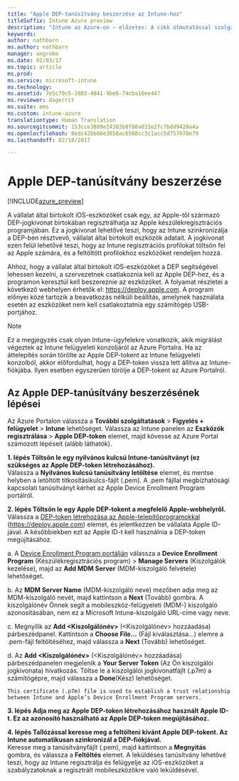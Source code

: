 ```yaml
---
title: "Apple DEP-tanúsítvány beszerzése az Intune-hoz"
titleSuffix: Intune Azure preview
description: "Intune az Azure-on – előzetes: A cikk útmutatással szolgál az Apple-eszközöknek az Intune-ban történő kezeléséhez szükséges leküldéses MDM-tanúsítvány konfigurálásához és feltöltéséhez. "
keywords: 
author: nathbarn
ms.author: nathbarn
manager: angrobe
ms.date: 02/03/17
ms.topic: article
ms.prod: 
ms.service: microsoft-intune
ms.technology: 
ms.assetid: 7e5c79c5-2883-4841-9be6-74cba16ee447
ms.reviewer: dagerrit
ms.suite: ems
ms.custom: intune-azure
translationtype: Human Translation
ms.sourcegitcommit: 153cce3809e24303b8f88a833e2fc7bdd9428a4a
ms.openlocfilehash: 8edc42bb86e3856ac6568cc3c1acc5d757978e79
ms.lasthandoff: 02/18/2017

---
```


# <a name="get-an-apple-dep-certificate"></a>Apple DEP-tanúsítvány beszerzése

[!INCLUDE[azure_preview](../includes/azure_preview.md)]

A vállalat által birtokolt iOS-eszközöket csak egy, az Apple-től származó DEP-jogkivonat birtokában regisztrálhatja az Apple készülékregisztrációs programjában. Ez a jogkivonat lehetővé teszi, hogy az Intune szinkronizálja a DEP-ben résztvevő, vállalat által birtokolt eszközök adatait. A jogkivonat ezen felül lehetővé teszi, hogy az Intune regisztrációs profilokat töltsön fel az Apple számára, és a feltöltött profilokhoz eszközöket rendeljen hozzá.

Ahhoz, hogy a vállalat által birtokolt iOS-eszközöket a DEP segítségével lehessen kezelni, a szervezetnek csatlakoznia kell az Apple DEP-hez, és a programon keresztül kell beszereznie az eszközöket. A folyamat részletei a következő webhelyen érhetők el: https://deploy.apple.com. A program előnyei közé tartozik a beavatkozás nélküli beállítás, amelynek használata esetén az eszközöket nem kell csatlakoztatnia egy számítógép USB-portjához.

> [!NOTE]
> Ez a megjegyzés csak olyan Intune-ügyfelekre vonatkozik, akik migrálást végeztek az Intune felügyeleti konzoljáról az Azure Portalra. Ha az áttelepítés során törölte az Apple DEP-tokent az Intune felügyeleti konzolból, akkor előfordulhat, hogy a DEP-token vissza lett állítva az Intune-fiókjába. Ilyen esetben egyszerűen törölje a DEP-tokent az Azure Portalról.

## <a name="steps-to-get-the-apple-dep-certificate"></a>Az Apple DEP-tanúsítvány beszerzésének lépései
Az Azure Portalon válassza a **További szolgáltatások** > **Figyelés + felügyelet** > **Intune** lehetőséget. Válassza az Intune panelen az **Eszközök regisztrálása** > **Apple DEP-token** elemet, majd kövesse az Azure Portal számozott lépéseit (alább láthatók).

**1. lépés Töltsön le egy nyilvános kulcsú Intune-tanúsítványt (ez szükséges az Apple DEP-token létrehozásához).**<br>
Válassza a **Nyilvános kulcsú tanúsítvány letöltése** elemet, és mentse helyben a letöltött titkosításikulcs-fájlt (.pem). A .pem fájllal megbízhatósági kapcsolati tanúsítványt kérhet az Apple Device Enrollment Program portálról.

**2. lépés Töltsön le egy Apple DEP-tokent a megfelelő Apple-webhelyről.**<br>
Válassza a [DEP-token létrehozása az Apple-telepítőprogramokkal](https://deploy.apple.com) (https://deploy.apple.com) elemet, és jelentkezzen be vállalata Apple ID-jával. A későbbiekben ezt az Apple ID-t kell használnia a DEP-token megújításához.

   a.  A [Device Enrollment Program portálján](https://deploy.apple.com) válassza a **Device Enrollment Program** (Készülékregisztrációs program) &gt; **Manage Servers** (Kiszolgálók kezelése), majd az **Add MDM Server** (MDM-kiszolgáló felvétele) lehetőséget.

   b.  Az **MDM Server Name** (MDM-kiszolgáló neve) mezőben adja meg az MDM-kiszolgáló nevét, majd kattintson a **Next** (Tovább) gombra. A kiszolgálónév Önnek segít a mobileszköz-felügyeleti (MDM-) kiszolgáló azonosításában, nem ez a Microsoft Intune-kiszolgáló URL-címe vagy neve.

   c.  Megnyílik az **Add &lt;Kiszolgálónév&gt;** (<Kiszolgálónév> hozzáadása) párbeszédpanel. Kattintson a **Choose File…** (Fájl kiválasztása…) elemre a .pem-fájl feltöltéséhez, majd válassza a **Next** (Tovább) lehetőséget.

   d.  Az **Add &lt;Kiszolgálónév&gt;** (<Kiszolgálónév> hozzáadása) párbeszédpanelen megjelenik a **Your Server Token** (Az Ön kiszolgálói jogkivonata) hivatkozás. Töltse le a kiszolgálói jogkivonatfájlt (.p7m) a számítógépre, majd válassza a **Done**(Kész) lehetőséget.

    This certificate (.p7m) file is used to establish a trust relationship between Intune and Apple’s Device Enrollment Program servers.

**3. lépés Adja meg az Apple DEP-token létrehozásához használt Apple ID-t. Ez az azonosító használható az Apple DEP-token megújításához.**

**4. lépés Tallózással keresse meg a feltölteni kívánt Apple DEP-tokent. Az Intune automatikusan szinkronizál a DEP-fiókjával.**<br>
Keresse meg a tanúsítványfájlt (.pem), majd kattintson a **Megnyitás** gombra, és válassza a **Feltöltés** elemet. A leküldéses tanúsítvány lehetővé teszi, hogy az Intune regisztrálja és felügyelje az iOS-eszközöket a szabályzatoknak a regisztrált mobileszközökre való leküldésével.

